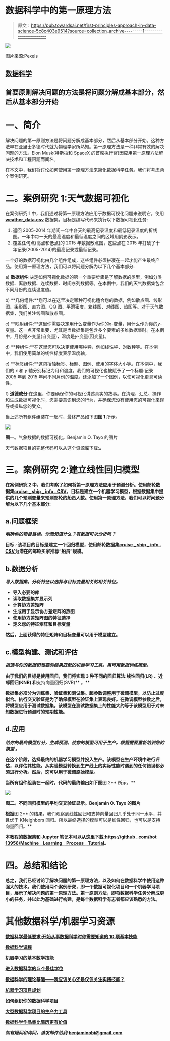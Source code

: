 # 数据科学中的第一原理方法

> 原文：<https://pub.towardsai.net/first-principles-approach-in-data-science-5c8c403e9514?source=collection_archive---------1----------------------->

![](img/49f75ab233635a4236f3f89702a776c0.png)

图片来源:Pexels

## [数据科学](https://towardsai.net/p/category/data-science)

## **首要原则**解决问题的方法是将问题分解成基本部分，然后从基本部分开始

# **一、简介**

解决问题的第一原则方法是将问题分解成基本部分，然后从基本部分开始。这种方法早在亚里士多德时代就为物理学家所熟知。第一原理方法是一种非常有效的解决问题的方法。Elon Musk(特斯拉和 SpaceX 的首席执行官)因应用第一原理方法解决技术和工程问题而闻名。

在本文中，我们将讨论如何使用第一原理方法来简化数据科学任务。我们将考虑两个案例研究。

# 二。案例研究 1:天气数据可视化

在案例研究 1 中，我们通过将第一原理方法应用于数据可视化问题来说明它。使用 [**weather_data.csv**](https://github.com/bot13956/weather_pattern/blob/master/weather_data.csv) 数据集，目标是编写代码来执行以下数据可视化任务:

1.  返回 2005-2014 年期间一年中各天的最高记录温度和最低记录温度的折线图。一年中每一天的最高温度和最低温度之间的区域用阴影表示。
2.  覆盖任何点(高点和低点)的 2015 年数据散点图，这些点在 2015 年打破了十年记录(2005-2014)的最高记录或最低记录。

一个好的数据可视化由几个组件组成，这些组件必须拼凑在一起才能产生最终产品。使用第一原理方法，我们可以将问题分解为以下几个基本部分:

a) **数据组件**:决定如何可视化数据的第一个重要步骤是了解数据的类型，例如分类数据、离散数据、连续数据、时间序列数据等。在本例中，我们的天气数据集包含不同月份的连续温度值。

b) **几何组件:**您可以在这里决定哪种可视化适合您的数据，例如散点图、线形图、条形图、直方图、QQ 图、平滑密度、箱线图、对线图、热图等。对于天气数据集，我们关注线图和散点图。

c) **映射组件:**这里你需要决定用什么变量作为你的*x*-变量，用什么作为你的*y*-变量。这一点非常重要，尤其是当数据集是包含多个要素的多维数据集时。在本例中，月份是*x*-变量(自变量)，温度是*y*-变量(因变量)。

d) **秤组件:**在这里您可以决定使用哪种秤，例如线性秤、对数秤等。在本例中，我们使用简单的线性标度表示温度轴。

e) **标签组件:**这包括轴标签、标题、图例、使用的字体大小等。在本例中，我们的 *x* 和 *y* 轴分别标记为月和温度。我们的可视化也被赋予了一个标题:记录 2005 年到 2015 年间不同月份的温度。还添加了一个图例，以使可视化更具可读性。

f) **道德成分**:在这里，你要确保你的可视化讲述真实的故事。在清理、汇总、操作和生成数据可视化时，您需要意识到您的行为，并确保您没有使用您的可视化来误导或操纵您的受众。

当上述所有组件组装在一起时，最终产品如下图**图 1** 所示。

![](img/72d9305c9e3507fe677461a3439581b4.png)

**图一**。气象数据的数据可视化。Benjamin O. Tayo 的图片

天气数据项目的完整代码可以从这个资源库下载:[](https://github.com/bot13956/weather_pattern)**。**

# **三。案例研究 2:建立线性回归模型**

**在案例研究 2 中，我们考察了如何将第一原理方法应用于预测分析。使用邮轮数据集[**cruise _ ship _ info . CSV**](https://github.com/bot13956/ML_Model_for_Predicting_Ships_Crew_Size)**，**目标是建立一个机器学习模型，根据数据集中提供的几个预测变量来预测邮轮的船员人数。使用第一原理方法，我们可以将问题分解为以下几个基本部分:**

## **a.问题框架**

*****明确你的项目目标。你想知道什么？有数据可以分析吗？*****

****目标 *:*** 该项目的目标是建立一个回归模型，使用邮轮数据集[**cruise _ ship _ info . CSV**](https://github.com/bot13956/ML_Model_for_Predicting_Ships_Crew_Size)**为潜在的邮轮买家推荐“船员”规模。****

## **b.数据分析**

*****导入数据集，分析特征以选择与目标变量相关的相关特征。*****

*   **导入必要的库**
*   **读取数据集并显示列**
*   **计算协方差矩阵**
*   **生成用于显示协方差矩阵的热图**
*   **使用协方差矩阵图的特征选择**
*   **定义您的特征矩阵和目标变量**

**然后，上面获得的特征矩阵和目标变量可以用于模型建立。**

## **c.模型构建、测试和评估**

*****挑选与你的数据和想要的结果匹配的机器学习工具。用可用数据训练模型。*****

**由于我们的目标是使用回归，我们将实现 3 种不同的回归算法:**线性回归(LR)** 、**近邻回归(KNR)** 和**支持向量回归(SVR)** 。**

**数据集必须分为训练集、验证集和测试集。超参数调整用于微调模型，以防止过度拟合。执行交叉验证是为了确保模型在验证集上表现良好。在微调模型参数之后，将模型应用于测试数据集。该模型在测试数据集上的性能大约等于该模型用于对未知数据进行预测时的预期性能。**

## **d.应用**

*****给你的最终模型打分，生成预测。使您的模型可用于生产。根据需要重新培训您的模型*** *。***

**在这个阶段，选择最终的机器学习模型并投入生产。该模型在生产环境中进行评估，以评估其性能。从实验模型转换到生产线上的实际性能时遇到的任何错误都必须进行分析。然后，这可以用于微调原始模型。**

**当所有组件组装在一起时，代码的最终输出如下图**图 2** 所示。**

**![](img/9d56ac656d1ad5ab751ac45d9daf5ff2.png)**

****图二**。不同回归模型的平均交叉验证显示。Benjamin O. Tayo 的图片**

**根据**图 2** 的结果，我们观察到线性回归和支持向量回归几乎处于同一水平，并且优于 KNeighbors 回归。所以最终选择的模型可以是线性回归，也可以是支持向量回归。**

**本教程的数据集和 Jupyter 笔记本可以从这里下载:[**https://github . com/bot 13956/Machine _ Learning _ Process _ Tutorial**](https://github.com/bot13956/Machine_Learning_Process_Tutorial)。**

# **四。总结和结论**

**总之，我们已经讨论了解决问题的第一原理方法，以及如何在数据科学中使用这种强大的技术。我们使用两个案例研究，即一个数据可视化项目和一个机器学习项目，展示了解决问题的第一原理方法。第一原则方法，即将数据科学任务分解成更小的任务，并以此为基础进行构建，是每个数据科学有志者都应该熟悉的方法。**

# **其他数据科学/机器学习资源**

**[数据科学最低要求:开始从事数据科学时你需要知道的 10 项基本技能](https://towardsdatascience.com/data-science-minimum-10-essential-skills-you-need-to-know-to-start-doing-data-science-e5a5a9be5991)**

**[数据科学课程](https://medium.com/towards-artificial-intelligence/data-science-curriculum-bf3bb6805576)**

**[机器学习的基本数学技能](https://medium.com/towards-artificial-intelligence/4-math-skills-for-machine-learning-12bfbc959c92)**

**[进入数据科学的 5 个最佳学位](https://towardsdatascience.com/5-best-degrees-for-getting-into-data-science-c3eb067883b1)**

**[数据科学的理论基础——我应该关心还是仅仅关注实践技能？](https://towardsdatascience.com/theoretical-foundations-of-data-science-should-i-care-or-simply-focus-on-hands-on-skills-c53fb0caba66)**

**[机器学习项目规划](https://towardsdatascience.com/machine-learning-project-planning-71bdb3a44349)**

**[如何组织你的数据科学项目](https://towardsdatascience.com/how-to-organize-your-data-science-project-dd6599cf000a)**

**[大型数据科学项目的生产力工具](https://medium.com/towards-artificial-intelligence/productivity-tools-for-large-scale-data-science-projects-64810dfbb971)**

**[数据科学作品集比简历更有价值](https://towardsdatascience.com/a-data-science-portfolio-is-more-valuable-than-a-resume-2d031d6ce518)**

*****如有疑问和询问，请发邮件给我***:benjaminobi@gmail.com**